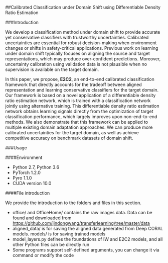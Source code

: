 ##Calibrated Classification under Domain Shift using Differentiable Density Ratio Estimation

###Introduction

We develop a classification method under domain shift to provide accurate yet conservative classifiers with trustworthy uncertainties. Calibrated uncertainties are essential for robust decision-making when environment changes or shifts in safety-critical applications. Previous work on learning under domain shift typically focuses on aligning the source and target representations, which may produce over-confident predictions. Moreover, uncertainty calibration using validation data is not plausible when no supervision is available on the target domain. 

In this paper, we propose, **E2C2**, an end-to-end calibrated classification framework that directly accounts for the tradeoff between aligned representation and learning conservative classifiers for the target domain. Our framework is based on a novel application of a differentiable density ratio estimation network, which is trained with a classification network jointly using alternative training. This differentiable density ratio estimation network obtains learning signals directly from the optimization of target classification performance, which largely improves upon non-end-to-end methods. We also demonstrate that this framework can be applied to multiple existing domain adaptation approaches. We can produce more calibrated uncertainties for the target domain, as well as achieve competitive accuracy on benchmark datasets of domain shift.

###Usage

####Environment

* Python 2.7, Python 3.6
* PyTorch 1.2.0
* Pyro 1.1.0
* CUDA version 10.0

####File introduction

We provide the introduction to the folders and files in this section. 

* office/ and OfficeHome/ contains the raw images data. Data can be found and downloaded from https://github.com/jindongwang/transferlearning/tree/master/data
* aligned_data/ is for saving the aligned data generated from Deep CORAL models. models/ is for saving trained models
* model_layers.py defines the foundations of IW and E2C2 models, and all other Python files can be directly run
* Some programs support self-defined arguments, you can change it via command or modify the code

